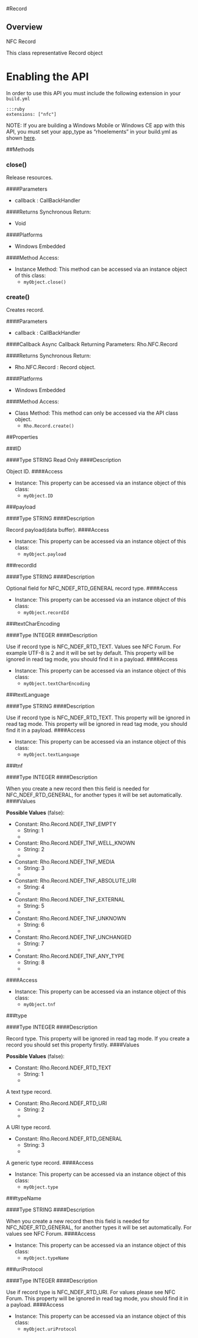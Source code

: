#Record


## Overview
<p>NFC Record</p>
<p>This class representative Record object</p>

<h1>Enabling the API</h1>

<p>In order to use this API you must include the following extension in your <code>build.yml</code></p>

<pre><code>:::ruby
extensions: ["nfc"]
</code></pre>

<p>NOTE: If you are building a Windows Mobile or Windows CE app with this API, you must set your app_type as &ldquo;rhoelements&rdquo; in your build.yml as shown <a href="../guide/build_config#other-build-time-settings">here</a>.</p>



##Methods



### close()
Release resources.

####Parameters
<ul><li>callback : <span class='text-info'>CallBackHandler</span></li></ul>

####Returns
Synchronous Return:<ul><li>Void</li></ul>

####Platforms

* Windows Embedded

####Method Access:
<ul><li><i class="icon-file"></i>Instance Method: This method can be accessed via an instance object of this class: <ul><li><code>myObject.close()</code></li></ul></li></ul>

### create()
Creates record.

####Parameters
<ul><li>callback : <span class='text-info'>CallBackHandler</span></li></ul>

####Callback
Async Callback Returning Parameters: <span class='text-info'>Rho.NFC.Record</span></p><ul></ul>

####Returns
Synchronous Return:<ul><li>Rho.NFC.Record : 
Record object.</li></ul>

####Platforms

* Windows Embedded

####Method Access:
<ul><li><i class="icon-book"></i>Class Method: This method can only be accessed via the API class object. <ul><li><code>Rho.Record.create()</code> </li></ul></li></ul>

##Properties



###ID

####Type
<span class='text-info'>STRING</span> <span class='label'>Read Only</span>
####Description

Object ID.
####Access
<ul><li><i class="icon-file"></i>Instance: This property can be accessed via an instance object of this class: <ul><li><code>myObject.ID</code></li></ul></li></ul>

###payload

####Type
<span class='text-info'>STRING</span> 
####Description

Record payload(data buffer).
####Access
<ul><li><i class="icon-file"></i>Instance: This property can be accessed via an instance object of this class: <ul><li><code>myObject.payload</code></li></ul></li></ul>

###recordId

####Type
<span class='text-info'>STRING</span> 
####Description

Optional field for NFC_NDEF_RTD_GENERAL record type.
####Access
<ul><li><i class="icon-file"></i>Instance: This property can be accessed via an instance object of this class: <ul><li><code>myObject.recordId</code></li></ul></li></ul>

###textCharEncoding

####Type
<span class='text-info'>INTEGER</span> 
####Description

Use if record type is NFC_NDEF_RTD_TEXT. Values see NFC Forum. For example UTF-8 is 2 and it will be set by default. This property will be ignored in read tag mode, you should find it in a payload.
####Access
<ul><li><i class="icon-file"></i>Instance: This property can be accessed via an instance object of this class: <ul><li><code>myObject.textCharEncoding</code></li></ul></li></ul>

###textLanguage

####Type
<span class='text-info'>STRING</span> 
####Description

Use if record type is NFC_NDEF_RTD_TEXT. This property will be ignored in read tag mode. This property will be ignored in read tag mode, you should find it in a payload.
####Access
<ul><li><i class="icon-file"></i>Instance: This property can be accessed via an instance object of this class: <ul><li><code>myObject.textLanguage</code></li></ul></li></ul>

###tnf

####Type
<span class='text-info'>INTEGER</span> 
####Description

When you create a new record then this field is needed for NFC_NDEF_RTD_GENERAL, for another types it will be set automatically.
####Values

<strong>Possible Values</strong> (<span class='text-info'>false</span>):
 
* Constant: Rho.Record.NDEF_TNF_EMPTY 
	* String: 1
	* 
* Constant: Rho.Record.NDEF_TNF_WELL_KNOWN 
	* String: 2
	* 
* Constant: Rho.Record.NDEF_TNF_MEDIA 
	* String: 3
	* 
* Constant: Rho.Record.NDEF_TNF_ABSOLUTE_URI 
	* String: 4
	* 
* Constant: Rho.Record.NDEF_TNF_EXTERNAL 
	* String: 5
	* 
* Constant: Rho.Record.NDEF_TNF_UNKNOWN 
	* String: 6
	* 
* Constant: Rho.Record.NDEF_TNF_UNCHANGED 
	* String: 7
	* 
* Constant: Rho.Record.NDEF_TNF_ANY_TYPE 
	* String: 8
	* 
####Access
<ul><li><i class="icon-file"></i>Instance: This property can be accessed via an instance object of this class: <ul><li><code>myObject.tnf</code></li></ul></li></ul>

###type

####Type
<span class='text-info'>INTEGER</span> 
####Description

Record type. This property will be ignored in read tag mode. If you create a record you should set this property firstly.
####Values

<strong>Possible Values</strong> (<span class='text-info'>false</span>):
 
* Constant: Rho.Record.NDEF_RTD_TEXT 
	* String: 1
	* 
A text type record.
* Constant: Rho.Record.NDEF_RTD_URI 
	* String: 2
	* 
A URI type record.
* Constant: Rho.Record.NDEF_RTD_GENERAL 
	* String: 3
	* 
A generic type record.
####Access
<ul><li><i class="icon-file"></i>Instance: This property can be accessed via an instance object of this class: <ul><li><code>myObject.type</code></li></ul></li></ul>

###typeName

####Type
<span class='text-info'>STRING</span> 
####Description

When you create a new record then this field is needed for NFC_NDEF_RTD_GENERAL, for another types it will be set automatically. For values see NFC Forum.
####Access
<ul><li><i class="icon-file"></i>Instance: This property can be accessed via an instance object of this class: <ul><li><code>myObject.typeName</code></li></ul></li></ul>

###uriProtocol

####Type
<span class='text-info'>INTEGER</span> 
####Description

Use if record type is NFC_NDEF_RTD_URI. For values please see NFC Forum. This property will be ignored in read tag mode, you should find it in a payload.
####Access
<ul><li><i class="icon-file"></i>Instance: This property can be accessed via an instance object of this class: <ul><li><code>myObject.uriProtocol</code></li></ul></li></ul>